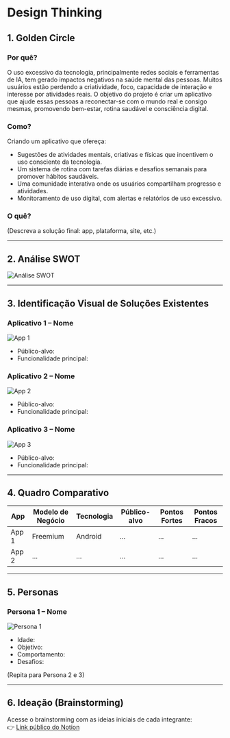 # Design Thinking

## 1. Golden Circle

### Por quê?
O uso excessivo da tecnologia, principalmente redes sociais e ferramentas de IA, tem gerado impactos negativos na saúde mental das pessoas. Muitos usuários estão perdendo a criatividade, foco, capacidade de interação e interesse por atividades reais. O objetivo do projeto é criar um aplicativo que ajude essas pessoas a reconectar-se com o mundo real e consigo mesmas, promovendo bem-estar, rotina saudável e consciência digital.

### Como?
Criando um aplicativo que ofereça:
- Sugestões de atividades mentais, criativas e físicas que incentivem o uso consciente da tecnologia.
- Um sistema de rotina com tarefas diárias e desafios semanais para promover hábitos saudáveis.
- Uma comunidade interativa onde os usuários compartilham progresso e atividades.
- Monitoramento de uso digital, com alertas e relatórios de uso excessivo.
  
### O quê?
(Descreva a solução final: app, plataforma, site, etc.)

---

## 2. Análise SWOT

![Análise SWOT](analise_swot.png)

---

## 3. Identificação Visual de Soluções Existentes

### Aplicativo 1 – Nome
![App 1](solucoes_existentes/app1.png)
- Público-alvo:
- Funcionalidade principal:

### Aplicativo 2 – Nome
![App 2](solucoes_existentes/app2.png)
- Público-alvo:
- Funcionalidade principal:

### Aplicativo 3 – Nome
![App 3](solucoes_existentes/app3.png)
- Público-alvo:
- Funcionalidade principal:

---

## 4. Quadro Comparativo

| App             | Modelo de Negócio | Tecnologia | Público-alvo | Pontos Fortes | Pontos Fracos |
|----------------|-------------------|------------|---------------|----------------|----------------|
| App 1          | Freemium          | Android    | ...           | ...            | ...            |
| App 2          | ...               | ...        | ...           | ...            | ...            |

---

## 5. Personas

### Persona 1 – Nome
![Persona 1](personas/persona1.png)
- Idade:
- Objetivo:
- Comportamento:
- Desafios:

(Repita para Persona 2 e 3)

---

## 6. Ideação (Brainstorming)

Acesse o brainstorming com as ideias iniciais de cada integrante:  
👉 [Link público do Notion](https://notion.so/seulink)

